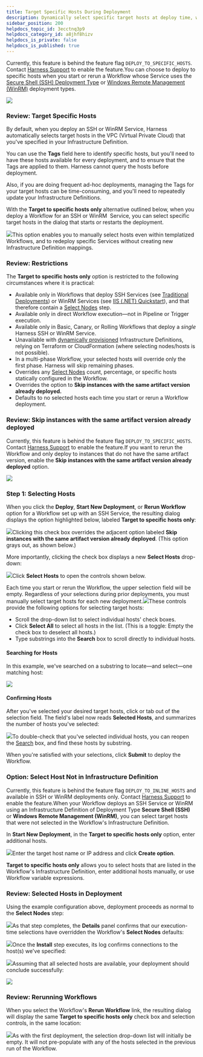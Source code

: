 ```yaml
---
title: Target Specific Hosts During Deployment
description: Dynamically select specific target hosts at deploy time, when starting or rerunning a traditional (SSH) deployment.
sidebar_position: 200
helpdocs_topic_id: 3ecctnq3p9
helpdocs_category_id: a8jhf8hizv
helpdocs_is_private: false
helpdocs_is_published: true
---
```


Currently, this feature is behind the feature flag `DEPLOY_TO_SPECIFIC_HOSTS`. Contact [Harness Support](mailto:support@harness.io) to enable the feature.You can choose to deploy to specific hosts when you start or rerun a Workflow whose Service uses the [Secure Shell (SSH) Deployment Type](../../traditional-deployments/traditional-deployments-overview.md) or [Windows Remote Management (WinRM)](../../../first-gen-quickstarts/iis-net-quickstart.md) deployment types.

![](./static/specific-hosts-13.png)

### Review: Target Specific Hosts

By default, when you deploy an SSH or WinRM Service, Harness automatically selects target hosts in the VPC (Virtual Private Cloud) that you've specified in your Infrastructure Definition.

You can use the **Tags** field here to identify specific hosts, but you'll need to have these hosts available for every deployment, and to ensure that the Tags are applied to them. Harness cannot query the hosts before deployment.

Also, if you are doing frequent ad-hoc deployments, managing the Tags for your target hosts can be time-consuming, and you'll need to repeatedly update your Infrastructure Definitions.

With the **Target to specific hosts only** alternative outlined below, when you deploy a Workflow for an SSH or WinRM  Service, you can select specific target hosts in the dialog that starts or restarts the deployment.

![](./static/specific-hosts-14.png)This option enables you to manually select hosts even within templatized Workflows, and to redeploy specific Services without creating new Infrastructure Definition mappings.

### Review: Restrictions

The **Target to specific hosts only** option is restricted to the following circumstances where it is practical:

* Available only in Workflows that deploy SSH Services (see [Traditional Deployments](../../traditional-deployments/traditional-deployments-overview.md)) or WinRM Services (see [IIS (.NET) Quickstart](https://docs.harness.io/article/2oo63r9rwb-iis-net-quickstart)), and that therefore contain a [Select Nodes](../../../firstgen-platform/techref-category/cd-ref/workflow-steps-and-settings/select-nodes-workflow-step.md) step.
* Available only in direct Workflow execution—not in Pipeline or Trigger execution.
* Available only in Basic, Canary, or Rolling Workflows that deploy a *single* Harness SSH or WinRM Service.
* Unavailable with [dynamically provisioned](../infrastructure-provisioner/add-an-infra-provisioner.md) Infrastructure Definitions, relying on Terraform or CloudFormation (where selecting nodes/hosts is not possible).
* In a multi-phase Workflow, your selected hosts will override only the first phase. Harness will skip remaining phases.
* Overrides any [Select Nodes](../../../firstgen-platform/techref-category/cd-ref/workflow-steps-and-settings/select-nodes-workflow-step.md) count, percentage, or specific hosts statically configured in the Workflow.
* Overrides the option to **Skip instances with the same artifact version already deployed.**
* Defaults to no selected hosts each time you start or rerun a Workflow deployment.

### Review: Skip instances with the same artifact version already deployed

Currently, this feature is behind the feature flag `DEPLOY_TO_SPECIFIC_HOSTS`. Contact [Harness Support](mailto:support@harness.io) to enable the feature.If you want to rerun the Workflow and only deploy to instances that do not have the same artifact version, enable the **Skip instances with the same artifact version already deployed** option.

![](./static/specific-hosts-15.png)

### Step 1: Selecting Hosts

When you click the **Deploy**, **Start New Deployment**, or **Rerun Workflow** option for a Workflow set up with an SSH Service, the resulting dialog displays the option highlighted below, labeled **Target to specific hosts only**:

![](./static/specific-hosts-16.png)Clicking this check box overrides the adjacent option labeled **Skip instances with the same artifact version already deployed**. (This option grays out, as shown below.)

More importantly, clicking the check box displays a new **Select Hosts** drop-down:

![](./static/specific-hosts-17.png)Click **Select Hosts** to open the controls shown below.

Each time you start or rerun the Workflow, the upper selection field will be empty. Regardless of your selections during prior deployments, you must manually select target hosts for each new deployment.![](./static/specific-hosts-18.png)These controls provide the following options for selecting target hosts:

* Scroll the drop-down list to select individual hosts' check boxes.
* Click **Select All** to select all hosts in the list. (This is a toggle: Empty the check box to deselect all hosts.)
* Type substrings into the **Search** box to scroll directly to individual hosts.

#### Searching for Hosts

In this example, we've searched on a substring to locate—and select—one matching host:

![](./static/specific-hosts-19.png)

#### Confirming Hosts

After you've selected your desired target hosts, click or tab out of the selection field. The field's label now reads **Selected Hosts**, and summarizes the number of hosts you've selected:

![](./static/specific-hosts-20.png)To double-check that you've selected individual hosts, you can reopen the [Search](#search) box, and find these hosts by substring.

When you're satisfied with your selections, click **Submit** to deploy the Workflow.

### Option: Select Host Not in Infrastructure Definition

Currently, this feature is behind the feature flag `DEPLOY_TO_INLINE_HOSTS` and available in SSH or WinRM deployments only. Contact [Harness Support](mailto:support@harness.io) to enable the feature.When your Workflow deploys an SSH Service or WinRM using an Infrastructure Definition of Deployment Type **Secure Shell (SSH)** or **Windows Remote Management (WinRM)**, you can select target hosts that were not selected in the Workflow's Infrastructure Definition.

In **Start New Deployment**, in the **Target to specific hosts only** option, enter additional hosts.

![](./static/specific-hosts-21.png)Enter the target host name or IP address and click **Create option**.

**Target to specific hosts only** allows you to select hosts that are listed in the Workflow's Infrastructure Definition, enter additional hosts manually, or use Workflow variable expressions.

### Review: Selected Hosts in Deployment

Using the example configuration above, deployment proceeds as normal to the **Select Nodes** step:

![](./static/specific-hosts-22.png)As that step completes, the **Details** panel confirms that our execution-time selections have overridden the Workflow's **Select Nodes** defaults:

![](./static/specific-hosts-23.png)Once the **Install** step executes, its log confirms connections to the host(s) we've specified:

![](./static/specific-hosts-24.png)Assuming that all selected hosts are available, your deployment should conclude successfully:

![](./static/specific-hosts-25.png)

### Review: Rerunning Workflows

When you select the Workflow's **Rerun Workflow** link, the resulting dialog will display the same **Target to specific hosts only** check box and selection controls, in the same location:

![](./static/specific-hosts-26.png)As with the first deployment, the selection drop-down list will initially be empty. It will not pre-populate with any of the hosts selected in the previous run of the Workflow.

